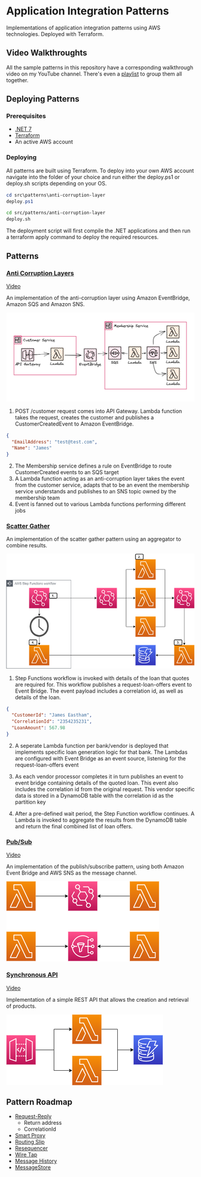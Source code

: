 # Application Integration Patterns

Implementations of application integration patterns using AWS technologies. Deployed with Terraform.

## Video Walkthroughts

All the sample patterns in this repository have a corresponding walkthrough video on my YouTube channel. There's even a [playlist](https://www.youtube.com/watch?v=lttsFZV__Wo&list=PLCOG9xkUD90IDUehC4Ws9fLYyD4i0WBE4) to group them all together.

## Deploying Patterns

### Prerequisites

- [.NET 7](https://dotnet.microsoft.com/en-us/download/dotnet/7.0)
- [Terraform](https://developer.hashicorp.com/terraform/tutorials/aws-get-started/install-cli)
- An active AWS account

### Deploying

All patterns are built using Terraform. To deploy into your own AWS account navigate into the folder of your choice and run either the deploy.ps1 or deploy.sh scripts depending on your OS.

```powershell
cd src\patterns\anti-corruption-layer
deploy.ps1
```

```bash
cd src/patterns/anti-corruption-layer
deploy.sh
```

The deployment script will first compile the .NET applications and then run a terraform apply command to deploy the required resources.

## Patterns

### [Anti Corruption Layers](./src/patterns/anti-corruption-layer/)

[Video](https://youtu.be/5twczseztR0)

An implementation of the anti-corruption layer using Amazon EventBridge, Amazon SQS and Amazon SNS.

![](./assets/acl.png)

1. POST /customer request comes into API Gateway. Lambda function takes the request, creates the customer and publishes a CustomerCreatedEvent to Amazon EventBridge.

```json
{
  "EmailAddress": "test@test.com",
  "Name": "James"
}
```
2. The Membership service defines a rule on EventBridge to route CustomerCreated events to an SQS target
3. A Lambda function acting as an anti-corruption layer takes the event from the customer service, adapts that to be an event the membership service understands and publishes to an SNS topic owned by the membership team
4. Event is fanned out to various Lambda functions performing different jobs

### [Scatter Gather](./src/patterns/scatter-gather/)

An implementation of the scatter gather pattern using an aggregator to combine results.

![](./assets/scatter-gather.png)

1. Step Functions workflow is invoked with details of the loan that quotes are required for. This workflow publishes a request-loan-offers event to Event Bridge. The event payload includes a correlation id, as well as details of the loan.
``` json
{
  "CustomerId": "James Eastham",
  "CorrelationId": "2354235231",
  "LoanAmount": 567.98
}
```
2. A seperate Lambda function per bank/vendor is deployed that implements specific loan generation logic for that bank. The Lambdas are configured with Event Bridge as an event source, listening for the request-loan-offers event

3. As each vendor processor completes it in turn publishes an event to event bridge containing details of the quoted loan. This event also includes the correlation id from the original request. This vendor specific data is stored in a DynamoDB table with the correlation id as the partition key

4. After a pre-defined wait period, the Step Function workflow continues. A Lambda is invoked to aggregate the results from the DynamoDB table and return the final combined list of loan offers.

### [Pub/Sub](./src/patterns/pub-sub/)

[Video](https://youtu.be/lttsFZV__Wo)

An implementation of the publish/subscribe pattern, using both Amazon Event Bridge and AWS SNS as the message channel.

![](./assets/patterns-pub-sub.png)

### [Synchronous API](./src/patterns/synchronous-api/)

[Video](https://youtu.be/lttsFZV__Wo)

Implementation of a simple REST API that allows the creation and retrieval of products.

![](./assets/patterns-synchronous-api.png)

## Pattern Roadmap

- [Request-Reply](https://www.enterpriseintegrationpatterns.com/RequestReply.html)
  - Return address
  - CorrelationId
- [Smart Proxy](https://www.enterpriseintegrationpatterns.com/SmartProxy.html)
- [Routing Slip](https://www.enterpriseintegrationpatterns.com/patterns/messaging/RoutingTable.html)
- [Resequencer](https://www.enterpriseintegrationpatterns.com/Resequencer.html)
- [Wire Tap](https://www.enterpriseintegrationpatterns.com/patterns/messaging/WireTap.html)
- [Message History](https://www.enterpriseintegrationpatterns.com/patterns/messaging/MessageHistory.html)
- [MessageStore](https://www.enterpriseintegrationpatterns.com/patterns/messaging/MessageStore.html)
